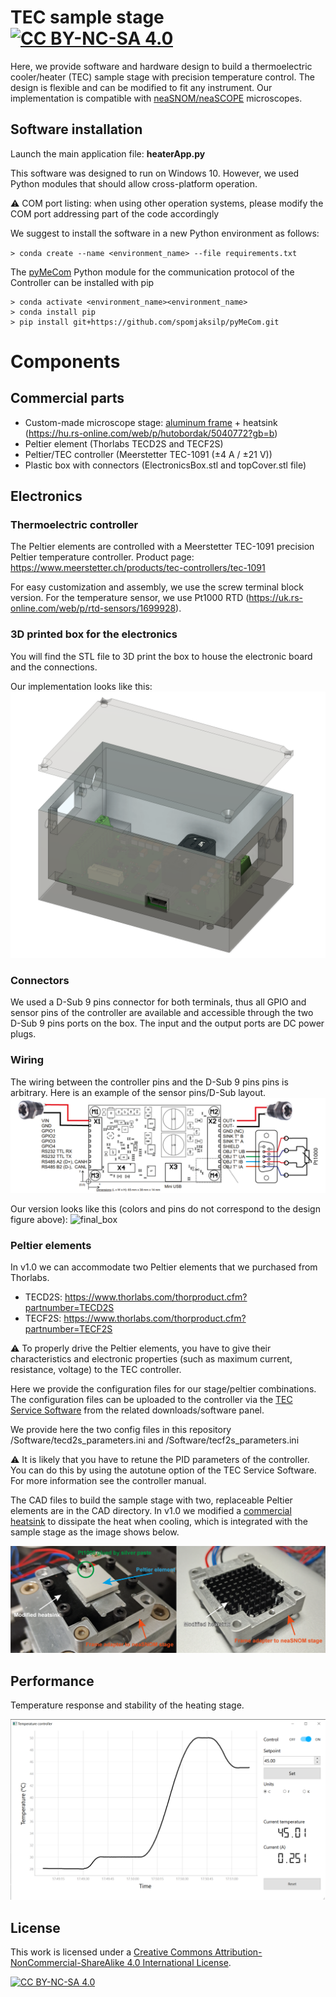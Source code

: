 
# TEC sample stage   [![CC BY-NC-SA 4.0][cc-by-nc-sa-shield]][cc-by-nc-sa]

Here, we provide software and hardware design to build a thermoelectric cooler/heater (TEC) sample stage with precision temperature control.
The design is flexible and can be modified to fit any instrument. Our implementation is compatible with [neaSNOM/neaSCOPE](https://www.neaspec.com/) microscopes.

## Software installation

Launch the main application file: **heaterApp.py**

This software was designed to run on Windows 10. However, we used Python modules that should allow cross-platform 
operation.

⚠️ COM port listing: when using other operation systems, please modify the COM port addressing part of the code accordingly

We suggest to install the software in a new Python environment as follows:

`> conda create --name <environment_name> --file requirements.txt`

The [pyMeCom](https://github.com/spomjaksilp/pyMeCom) Python module for the communication protocol of the Controller can be installed with pip

```
> conda activate <environment_name><environment_name>
> conda install pip
> pip install git+https://github.com/spomjaksilp/pyMeCom.git
```

# Components

## Commercial parts

- Custom-made microscope stage: [aluminum frame](CAD/frame.stl) + heatsink (https://hu.rs-online.com/web/p/hutobordak/5040772?gb=b)
- Peltier element (Thorlabs TECD2S and TECF2S)
- Peltier/TEC controller (Meerstetter TEC-1091 (±4 A / ±21 V))
- Plastic box with connectors (ElectronicsBox.stl and topCover.stl file)


## Electronics

### Thermoelectric controller

The Peltier elements are controlled with a Meerstetter TEC-1091 precision Peltier temperature controller. Product page: https://www.meerstetter.ch/products/tec-controllers/tec-1091

For easy customization and assembly, we use the screw terminal block version. For the temperature sensor, we use Pt1000 RTD (https://uk.rs-online.com/web/p/rtd-sensors/1699928). 

### 3D printed box for the electronics
You will find the STL file to 3D print the box to house the electronic board and the connections. 

Our implementation looks like this:
![cad_design](/Images/cad_design.png)

### Connectors

We used a D-Sub 9 pins connector for both terminals, thus all GPIO and sensor pins of the controller are available and accessible through the two D-Sub 9 pins ports on the box. The input and the output ports are DC power plugs.

### Wiring

The wiring between the controller pins and the D-Sub 9 pins pins is arbitrary. Here is an example of the sensor pins/D-Sub layout.
![wiring](/Images/TECcontroller_wiring.png)

Our version looks like this (colors and pins do not correspond to the design figure above):
![final_box](/Images/final_box.png)

### Peltier elements

In v1.0 we can accommodate two Peltier elements that we purchased from Thorlabs.

- TECD2S: https://www.thorlabs.com/thorproduct.cfm?partnumber=TECD2S
- TECF2S: https://www.thorlabs.com/thorproduct.cfm?partnumber=TECF2S

⚠️ To properly drive the Peltier elements, you have to give their characteristics and electronic properties (such as maximum current, resistance, voltage) to the TEC controller.

Here we provide the configuration files for our stage/peltier combinations. The configuration files can be uploaded to the controller via the [TEC Service Software](https://www.meerstetter.ch/products/tec-controllers/tec-1091) from the related downloads/software panel.

We provide here the two config files in this repository /Software/tecd2s_parameters.ini and /Software/tecf2s_parameters.ini

⚠️ It is likely that you have to retune the PID parameters of the controller. You can do this by using the autotune option of the TEC Service Software. For more information see the controller manual.

The CAD files to build the sample stage with two, replaceable Peltier elements are in the CAD directory. 
In v1.0 we modified a [commercial heatsink](https://hu.rs-online.com/web/p/hutobordak/5040772?gb=b) to dissipate the heat when cooling, which is integrated with the sample stage as the image shows below.

![stage](/Images/heaterStage_hardware.png)

## Performance

Temperature response and stability of the heating stage.

![controllapp_new](/Images/controllapp_new.png)

## License

This work is licensed under a
[Creative Commons Attribution-NonCommercial-ShareAlike 4.0 International License][cc-by-nc-sa].

[![CC BY-NC-SA 4.0][cc-by-nc-sa-image]][cc-by-nc-sa]

[cc-by-nc-sa]: http://creativecommons.org/licenses/by-nc-sa/4.0/
[cc-by-nc-sa-image]: https://licensebuttons.net/l/by-nc-sa/4.0/88x31.png
[cc-by-nc-sa-shield]: https://img.shields.io/badge/License-CC%20BY--NC--SA%204.0-lightgrey.svg
